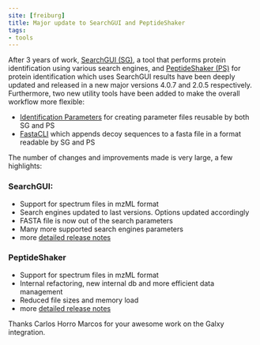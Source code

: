 ```yaml
---
site: [freiburg]
title: Major update to SearchGUI and PeptideShaker
tags:
- tools
---
```


After 3 years of work, [SearchGUI (SG)](https://usegalaxy.eu/root?tool_id=toolshed.g2.bx.psu.edu/repos/galaxyp/peptideshaker/search_gui/),
a tool that performs protein identification using various search engines, and [PeptideShaker (PS)](https://usegalaxy.eu/root?tool_id=toolshed.g2.bx.psu.edu/repos/galaxyp/peptideshaker/peptide_shaker/)
 for protein identification which uses SearchGUI results have been deeply updated and released in a new major versions 4.0.7 and 2.0.5 respectively.
Furthermore, two new utility tools have been added to make the overall workflow more flexible:

* [Identification Parameters](https://usegalaxy.eu/root?tool_id=toolshed.g2.bx.psu.edu/repos/galaxyp/peptideshaker/ident_params/) for creating parameter files reusable by both SG and PS
* [FastaCLI](https://usegalaxy.eu/root?tool_id=toolshed.g2.bx.psu.edu/repos/galaxyp/peptideshaker/fasta_cli/) which appends decoy sequences to a fasta file in a format readable by SG and PS

The number of changes and improvements made is very large, a few highlights:

### SearchGUI:

* Support for spectrum files in mzML format
* Search engines updated to last versions. Options updated accordingly
* FASTA file is now out of the search parameters
* Many more supported search engines parameters
* more [detailed release notes](http://compomics.github.io/projects/searchgui/wiki/ReleaseNotes)


### PeptideShaker

* Support for spectrum files in mzML format
* Internal refactoring, new internal db and more efficient data management
* Reduced file sizes and memory load
* more [detailed release notes](http://compomics.github.io/projects/peptide-shaker/wiki/ReleaseNotes )

Thanks Carlos Horro Marcos for your awesome work on the Galxy integration.


